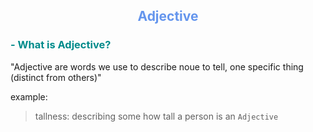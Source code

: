 <h2 align="center" style="color:CornflowerBlue">Adjective</h2>

<h3 style="color:DarkCyan"> - What is Adjective?</h3>

"Adjective are words we use to describe noue to tell, one specific thing (distinct from others)"

example: 
 > tallness: describing some how tall a person is an ```Adjective```
